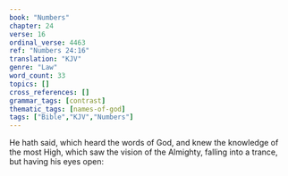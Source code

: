```yaml
---
book: "Numbers"
chapter: 24
verse: 16
ordinal_verse: 4463
ref: "Numbers 24:16"
translation: "KJV"
genre: "Law"
word_count: 33
topics: []
cross_references: []
grammar_tags: [contrast]
thematic_tags: [names-of-god]
tags: ["Bible","KJV","Numbers"]
---
```

He hath said, which heard the words of God, and knew the knowledge of the most High, which saw the vision of the Almighty, falling into a trance, but having his eyes open:
